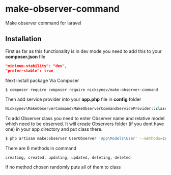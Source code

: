 # make-observer-command
Make observer command for laravel 
## Installation
First as far as this functionality is in dev mode you need to add this to your **composer.json** file
```json
"minimum-stability": "dev",
"prefer-stable": true
```
Next install package Via Composer

```bash
$ composer require composer require nicksynev/make-observer-command
```
Then add service provider into your **app.php** file in **config** folder
```php
NickSynev\MakeObserverCommand\MakeObserverCommandServiceProvider::class,
```
To add Observer class you need to enter Observer name and relative model which need to be observed. It will create Observers folder (if you dont have one) in your app directory and put class there.
```bash
$ php artisan make:observer UserObserver 'App\Models\User' --methods=created,updated
```
There are 6 methods in command

```creating, created, updating, updated, deleting, deleted```

If no method chosen randomly puts all of them to class
